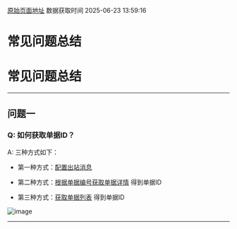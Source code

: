 [原始页面地址](https://docs.ekuaibao.com/docs/open-api/flows/question-answer)
数据获取时间 2025-06-23 13:59:16

# 常见问题总结

# 常见问题总结  
  
* * *

## 问题一​

### Q: 如何获取单据ID？​

A: 三种方式如下：

  * 第一种方式：[配置出站消息](/docs/open-api/outbound-message/outbound-new)

  * 第二种方式：[根据单据编号获取单据详情](/docs/open-api/flows/get-forms-details-byCode) 得到单据ID

  * 第三种方式：[获取单据列表](/docs/open-api/flows/get-forms-details-byStaff) 得到单据ID




![image](/assets/images/从单据列表接口获取单据ID-537077abe11e5f7e2397e75d7c8a1380.png)

* * *
